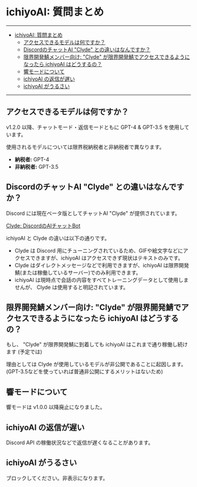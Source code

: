 # ichiyoAI: 質問まとめ

----

- [ichiyoAI: 質問まとめ](#ichiyoai-質問まとめ)
  - [アクセスできるモデルは何ですか？](#アクセスできるモデルは何ですか)
  - [DiscordのチャットAI "Clyde" との違いはなんですか？](#discordのチャットai-clyde-との違いはなんですか)
  - [限界開発鯖メンバー向け: "Clyde" が限界開発鯖でアクセスできるようになったら ichiyoAI はどうするの？](#限界開発鯖メンバー向け-clyde-が限界開発鯖でアクセスできるようになったら-ichiyoai-はどうするの)
  - [響モードについて](#響モードについて)
  - [ichiyoAI の返信が遅い](#ichiyoai-の返信が遅い)
  - [ichiyoAI がうるさい](#ichiyoai-がうるさい)

----

## アクセスできるモデルは何ですか？

v1.2.0 以降、チャットモード・返信モードともに GPT-4 & GPT-3.5 を使用しています。

使用されるモデルについては限界税納税者と非納税者で異なります。

- **納税者:** GPT-4
- **非納税者:** GPT-3.5

## DiscordのチャットAI "Clyde" との違いはなんですか？

Discord には現在ベータ版としてチャットAI "Clyde" が提供されています。

[Clyde: DiscordのAIチャットBot](https://support.discord.com/hc/ja/articles/13066317497239)

ichiyoAI と Clyde の違いは以下の通りです。

- Clyde は Discord 用にチューニングされているため、GIFや絵文字などにアクセスできますが、ichiyoAI はアクセスできず現状はテキストのみです。
- Clyde はダイレクトメッセージなどで利用できますが、ichiyoAI は限界開発鯖(または稼働しているサーバー)でのみ利用できます。
- ichiyoAI は現時点で会話の内容をすべてトレーニングデータとして使用しませんが、 Clyde は使用すると明記されています。

## 限界開発鯖メンバー向け: "Clyde" が限界開発鯖でアクセスできるようになったら ichiyoAI はどうするの？

もし、 "Clyde" が限界開発鯖に到着しても ichiyoAI はこれまで通り稼働し続けます (予定では)

理由としては Clyde が使用しているモデルが非公開であることに起因します。(GPT-3.5などを使っていれば普通非公開にするメリットはないため)

## 響モードについて

響モードは v1.0.0 以降廃止になりました。

## ichiyoAI の返信が遅い

Discord API の稼働状況などで返信が遅くなることがあります。

## ichiyoAI がうるさい

ブロックしてください。非表示になります。
